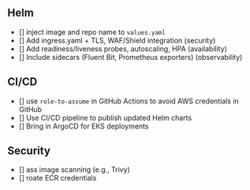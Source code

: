 
## Helm
- [] inject image and repo name to `values.yaml`
- [] Add ingress.yaml + TLS, WAF/Shield integration (security)
- [] Add readiness/liveness probes, autoscaling, HPA (availability)
- [] Include sidecars (Fluent Bit, Prometheus exporters) (observability)

## CI/CD
- [] use `role-to-assume` in GitHub Actions to avoid AWS credentials in GitHub
- [] Use CI/CD pipeline to publish updated Helm charts
- [] Bring in ArgoCD for EKS deployments


## Security
- [] ass image scanning (e.g., Trivy)
- [] roate ECR credentials
